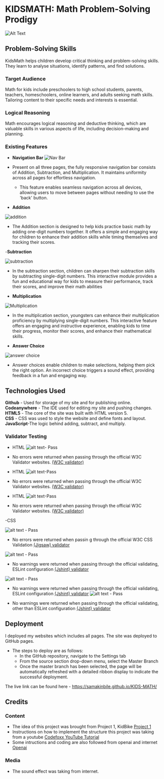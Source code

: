 # KIDSMATH: Math Problem-Solving Prodigy

![Alt Text](assets/media/responsive.jpeg)

## Problem-Solving Skills

KidsMath helps children develop critical thinking and problem-solving skills. They learn to analyse situations, identify patterns, and find solutions.

### Target Audience

Math for kids include preschoolers to high school students, parents, teachers, homeschoolers, online learners, and adults seeking math skills. Tailoring content to their specific needs and interests is essential.

### Logical Reasoning

 Math encourages logical reasoning and deductive thinking, which are valuable skills in various aspects of life, including decision-making and planning.


### Existing Features

- __Navigation Bar__
![Nav Bar](assets/media/nav.jpeg)

- Present on all three pages, the fully responsive navigation bar consists of Addition, Subtraction, and Multiplication. It maintains uniformity across all pages for effortless navigation.
  - This feature enables seamless navigation across all devices, allowing users to move between pages without needing to use the 'back' button.

- __Addition__

![addition](assets/media/add.jpeg)
  - The Addition section is designed to help kids practice basic math by adding one-digit numbers together. It offers a simple and engaging way for children to enhance their addition skills while timing themselves and tracking their scores.

-__Subtraction__

![subtraction](assets/media/minus.jpeg)

- In the subtraction section, children can sharpen their subtraction skills by subtracting single-digit numbers. This interactive module provides a fun and educational way for kids to measure their performance, track their scores, and improve their math abilities

- __Multiplication__

![Multiplication](assets/media/times.jpeg)

- In the multiplication section, youngsters can enhance their multiplication proficiency by multiplying single-digit numbers. This interactive feature offers an engaging and instructive experience, enabling kids to time their progress, monitor their scores, and enhance their mathematical skills.

- __Answer Choice__
  
![answer choice](assets/media/answerchoice.jpeg)

- Answer choices enable children to make selections, helping them pick the right option. An incorrect choice triggers a sound effect, providing feedback in a fun and engaging way.

## Technologies Used

__Github__ - Used for storage of my site and for publishing online.\
__Codeanywhere__ - The IDE used for editing my site and pushing changes.\
__HTML5__ - The core of the site was built with HTML version 5.\
__CSS__ - CSS was used to style the website and define fonts and layout.\
__JavaScript__-The logic behind adding, subtract, and multiply.


### Validator Testing

- HTML
![alt text](assets/media/w3schtml.jpeg)- Pass

- No errors were returned when passing through the official W3C Validator websites.   [(W3C validator)](https://validator.w3.org/nu/#textarea)
  

- HTML
![alt text](assets/media/w3schtml.jpeg)-Pass

- No errors were returned when passing through the official W3C Validator websites. [(W3C validator)](https://validator.w3.org/nu/#textarea)
  
- HTML
![alt text](assets/media/w3schtml.jpeg)-Pass

- No errors were returned when passing through the official W3C Validator websites. [(W3C validator)](https://validator.w3.org/nu/#textarea)

-CSS

![alt text](assets/media/cssvalidate.jpeg) - Pass


- No errors were returned when passin g through the official W3C CSS Validation [(Jigsaw) validator](https://jigsaw.w3.org/css-validator/validator)


![alt text](assets/media/jshint.jpeg) - Pass

- No warnings were returned when passing through the official validating,  ESLint configuration  [(Jshint) validator](https://jshint.com/)


![alt text](assets/media/jshint.jpeg) - Pass

- No warnings were returned when passing through the official validating,  ESLint configuration [(Jshint) validator](https://jshint.com/)
![alt text](assets/media/jshint.jpeg) - Pass

- No warnings were returned when passing through the official validating, other than  ESLint configuration  [(Jshint) validator](https://jshint.com/)

## Deployment

I deployed my websites which includes all pages. The site was deployed to GitHub pages.

- The steps to deploy are as follows:
  - In the GitHub repository, navigate to the Settings tab
  - From the source section drop-down menu, select the Master Branch
  - Once the master branch has been selected, the page will be automatically refreshed with a detailed ribbon display to indicate the successful deployment.

The live link can be found here - <https://samakinbile.github.io/KIDS-MATH/>

## Credits

### Content
- The idea of this project was brought from Project 1, KidBike [Project 1](https://samakinbile.github.io/KidBik/)
- Instructions on how to implement the structure this project was taking from a youtube [Codefoxx YouTube Tutorial](https://www.youtube.com/watch?v=Uw9wc5wm_mw&t=855s)
- Some intructions and coding are also followed from openai and internet  [Openai](https://openai.com/)


### Media

- The sound effect was taking from internet.
